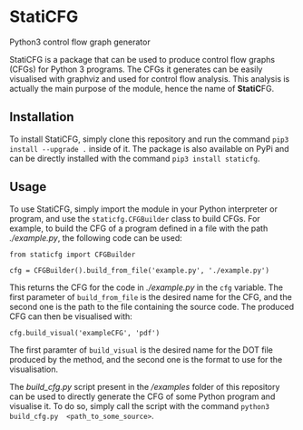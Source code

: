 # StatiCFG
Python3 control flow graph generator

StatiCFG is a package that can be used to produce control flow graphs (CFGs) for Python 3 programs. The CFGs it generates
can be easily visualised with graphviz and used for control flow analysis. This analysis is actually the main purpose of
the module, hence the name of **StatiC**FG.

## Installation

To install StatiCFG, simply clone this repository and run the command `pip3 install --upgrade .` inside of it. The package is 
also available on PyPi and can be directly installed with the command `pip3 install staticfg`.

## Usage

To use StatiCFG, simply import the module in your Python interpreter or program, and use the `staticfg.CFGBuilder` class to 
build CFGs. For example, to build the CFG of a program defined in a file with the path *./example.py*, the following code can 
be used:

```
from staticfg import CFGBuilder

cfg = CFGBuilder().build_from_file('example.py', './example.py')
```

This returns the CFG for the code in *./example.py* in the `cfg` variable. The first parameter of `build_from_file` is the 
desired name for the CFG, and the second one is the path to the file containing the source code. The produced CFG can then be 
visualised with:

```
cfg.build_visual('exampleCFG', 'pdf')
```

The first paramter of `build_visual` is the desired name for the DOT file produced by the method, and the second one is the
format to use for the visualisation.

The *build_cfg.py* script present in the */examples* folder of this repository can be used to directly generate the CFG of some 
Python program and visualise it. To do so, simply call the script with the command `python3 build_cfg.py 
<path_to_some_source>`.
